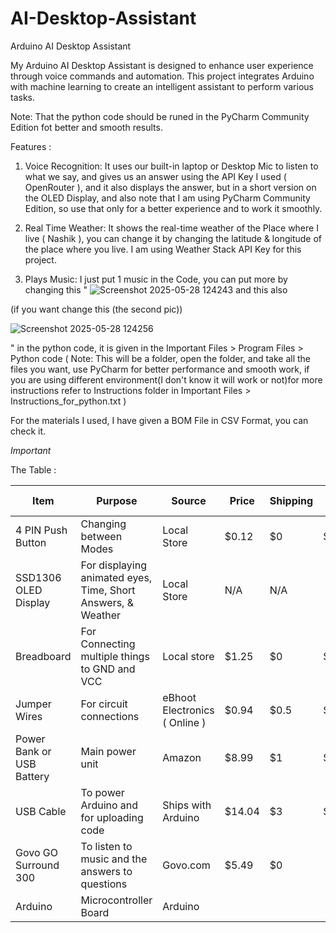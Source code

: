 # AI-Desktop-Assistant
Arduino AI Desktop Assistant

My Arduino AI Desktop Assistant is designed to enhance  user experience through voice commands and automation. This project integrates Arduino with machine learning to create an intelligent assistant to perform various tasks.

Note: That the python code should be runed in the PyCharm Community Edition fot better and smooth results.

Features :

1. Voice Recognition: It uses our built-in laptop or Desktop Mic to listen to what we say, and gives us an answer using the API Key I used ( OpenRouter ),  and it also displays the answer, but in a short version
on the OLED Display, and also  note that I am using PyCharm Community Edition, so use that only for a better experience and to work it smoothly.

2. Real Time Weather: It shows the real-time weather of the Place where I live ( Nashik ), you can change it by changing the latitude & longitude of the place where you live. I am using Weather Stack API Key
for this project.

3. Plays Music: I just put 1 music in the Code, you can put more by changing this " ![Screenshot 2025-05-28 124243](https://github.com/user-attachments/assets/844e735f-96ab-49e1-b308-fabf7dba2476) and this also

(if you want change this (the second pic))

![Screenshot 2025-05-28 124256](https://github.com/user-attachments/assets/c1dc43ce-7dea-4e5a-ae08-e7d6df614b02)

 " in the python code, it is given in the Important Files > Program Files > Python code ( Note: This will be a folder, open the folder, and take all the files you want, use PyCharm for better performance and smooth work, if you are using different environment(I don't know it will work or not)for more instructions refer to Instructions folder in Important Files > Instructions_for_python.txt )


For the materials I used, I have given a BOM File in CSV Format, you can check it.


*Important*

The Table :

|     Item      |                                                        Purpose                                                               |     Source    |     Price     |    Shipping    | Total Price
| ------------- | ---------------------------------------------------------------------------------------------------------------------------- | ------------- | ------------- | -------------- | --------------------- |
|4 PIN Push Button           |Changing between Modes                                                                                                        |Local Store          |$0.12            |   $0       |  $0.12                     |
|SSD1306 OLED Display           |For displaying animated eyes, Time, Short Answers, & Weather                                                                                    |Local Store     |N/A            |      N/A       |                       |
|Breadboard           |For Connecting multiple things to GND and VCC                                                      |Local store     |$1.25           |      $0        |  $1.25           |
|Jumper Wires    |For circuit connections                                                       |eBhoot Electronics ( Online )     |$0.94           |      $0.5        |  $0.99                     |
|Power Bank or USB Battery|Main power unit                                                                  |Amazon         |$8.99          |      $1        |   $9.99            |
|USB Cable |To power Arduino and for uploading code                                                             |Ships with Arduino         |$14.04          |      $3       |       $17.04               |
|Govo GO Surround 300      |To listen to music and the answers to questions                                                                                |Govo.com         |$5.49          |      $0        |                       |
|Arduino     | Microcontroller Board                                  |Arduino        |  |          |               |
